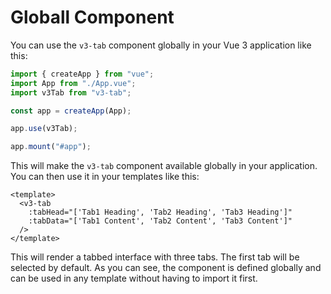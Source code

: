# Globall Component

You can use the `v3-tab` component globally in your Vue 3 application like this:

```js
import { createApp } from "vue";
import App from "./App.vue";
import v3Tab from "v3-tab";

const app = createApp(App);

app.use(v3Tab);

app.mount("#app");
```

This will make the `v3-tab` component available globally in your application. You can then use it in your templates like this:

```vue
<template>
  <v3-tab
    :tabHead="['Tab1 Heading', 'Tab2 Heading', 'Tab3 Heading']"
    :tabData="['Tab1 Content', 'Tab2 Content', 'Tab3 Content']"
  />
</template>
```

This will render a tabbed interface with three tabs. The first tab will be selected by default. As you can see, the component is defined globally and can be used in any template without having to import it first.